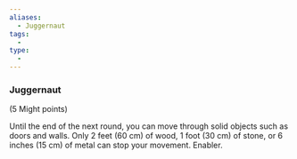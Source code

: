 ```yaml
---
aliases:
  - Juggernaut
tags:
  - 
type:
  - 
---
```

### Juggernaut

(5 Might points)

Until the end of the next round, you can move through solid objects such as doors and walls. Only 2 feet (60 cm) of wood, 1 foot (30 cm) of stone, or 6 inches (15 cm) of metal can stop your movement. Enabler.